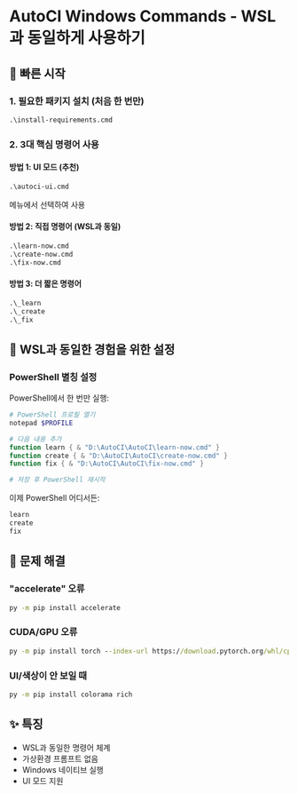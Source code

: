 # AutoCI Windows Commands - WSL과 동일하게 사용하기

## 🚀 빠른 시작

### 1. 필요한 패키지 설치 (처음 한 번만)
```cmd
.\install-requirements.cmd
```

### 2. 3대 핵심 명령어 사용

#### 방법 1: UI 모드 (추천)
```cmd
.\autoci-ui.cmd
```
메뉴에서 선택하여 사용

#### 방법 2: 직접 명령어 (WSL과 동일)
```cmd
.\learn-now.cmd
.\create-now.cmd  
.\fix-now.cmd
```

#### 방법 3: 더 짧은 명령어
```cmd
.\_learn
.\_create
.\_fix
```

## 🎯 WSL과 동일한 경험을 위한 설정

### PowerShell 별칭 설정
PowerShell에서 한 번만 실행:
```powershell
# PowerShell 프로필 열기
notepad $PROFILE

# 다음 내용 추가
function learn { & "D:\AutoCI\AutoCI\learn-now.cmd" }
function create { & "D:\AutoCI\AutoCI\create-now.cmd" }
function fix { & "D:\AutoCI\AutoCI\fix-now.cmd" }

# 저장 후 PowerShell 재시작
```

이제 PowerShell 어디서든:
```powershell
learn
create
fix
```

## 🔧 문제 해결

### "accelerate" 오류
```cmd
py -m pip install accelerate
```

### CUDA/GPU 오류
```cmd
py -m pip install torch --index-url https://download.pytorch.org/whl/cpu
```

### UI/색상이 안 보일 때
```cmd
py -m pip install colorama rich
```

## ✨ 특징

- WSL과 동일한 명령어 체계
- 가상환경 프롬프트 없음
- Windows 네이티브 실행
- UI 모드 지원